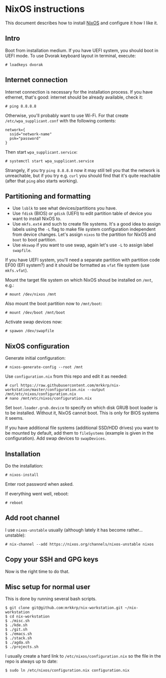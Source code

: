 # NixOS instructions

This document describes how to install [NixOS](https://nixos.org) and
configure it how I like it.

## Intro

Boot from installation medium. If you have UEFI system, you should boot in
UEFI mode. To use Dvorak keyboard layout in terminal, execute:

```
# loadkeys dvorak
```

## Internet connection

Internet connection is necessary for the installation process. If you have
ethernet, that's good: internet should be already available, check it:

```
# ping 8.8.8.8
```

Otherwise, you'll probably want to use Wi-Fi. For that create
`/etc/wpa_supplicant.conf` with the following contents:

```
network={
  ssid="network-name"
  psk="password"
}
```

Then start `wpa_supplicant.service`:

```
# systemctl start wpa_supplicant.service
```

Strangely, if you try `ping 8.8.8.8` now it may still tell you that the
network is unreachable, but if you try e.g. `curl` you should find that it's
quite reachable (after that `ping` also starts working).

## Partitioning and formatting

* Use `lsblk` to see what devices/partitions you have.
* Use `fdisk` (BIOS) or `gdisk` (UEFI) to edit partition table of device you
  want to install NixOS to.
* Use `mkfs.ext4` and such to create file systems. It's a good idea to
  assign labels using the `-L` flag to make file system configuration
  independent from device changes. Let's assign `nixos` to the partition for
  NixOS and `boot` to boot partition.
* Use `mkswap` if you want to use swap, again let's use `-L` to assign label
  `swapfile`.

If you have UEFI system, you'll need a separate partition with partition
code EF00 (EFI system?) and it should be formatted as `vfat` file system
(use `mkfs.vfat`).

Mount the target file system on which NixOS shoud be installed on `/mnt`,
e.g.:

```
# mount /dev/nixos /mnt
```

Also mount the boot partition now to `/mnt/boot`:

```
# mount /dev/boot /mnt/boot
```

Activate swap devices now:

```
# spawon /dev/swapfile
```

## NixOS configuration

Generate initial configuration:

```
# nixos-generate-config --root /mnt
```

Use `configuration.nix` from this repo and edit it as needed:

```
# curl https://raw.githubusercontent.com/mrkkrp/nix-workstation/master/configuration.nix --output /mnt/etc/nixos/configuration.nix
# nano /mnt/etc/nixos/configuration.nix
```

Set `boot.loader.grub.device` to specify on which disk GRUB boot loader is
to be installed. Without it, NixOS cannot boot. This is only for BIOS
systems it seems.

If you have additional file systems (additional SSD/HDD drives) you want to
be mounted by default, add them to `fileSystems` (example is given in the
configuration). Add swap devices to `swapDevices`.

## Installation

Do the installation:

```
# nixos-install
```

Enter root password when asked.

If everything went well, reboot:

```
# reboot
```

## Add root channel

I use `nixos-unstable` usually (although lately it has become rather…
unstable):

```
# nix-channel --add https://nixos.org/channels/nixos-unstable nixos
```

## Copy your SSH and GPG keys

Now is the right time to do that.

## Misc setup for normal user

This is done by running several bash scripts.

```
$ git clone git@github.com:mrkkrp/nix-workstation.git ~/nix-workstation
$ cd nix-workstation
$ ./misc.sh
$ ./kde.sh
$ ./git.sh
$ ./emacs.sh
$ ./stack.sh
$ ./agda.sh
$ ./projects.sh
```

I usually create a hard link to `/etc/nixos/configuration.nix` so the file
in the repo is always up to date:

```
$ sudo ln /etc/nixos/configuration.nix configuration.nix
```
